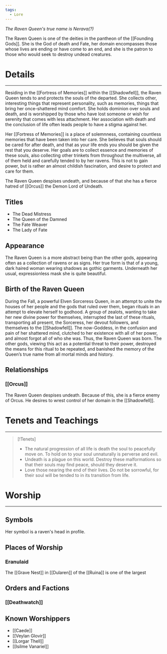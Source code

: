 ```yaml
---
tags:
  - Lore
---
```

*The Raven Queen's true name is Nerava(?)*

The Raven Queen is one of the deities in the pantheon of the [[Founding Gods]]. She is the God of death and Fate, her domain encompasses those whose lives are ending or have come to an end, and she is the patron to those who would seek to destroy undead creatures. 
# Details
---
Residing in the [[Fortress of Memories]] within the [[Shadowfell]], the Raven Queen tends to and protects the souls of the departed. She collects other, interesting things that represent personality, such as memories, things that bring her once-shattered mind comfort. She holds dominion over souls and death, and is worshipped by those who have lost someone or wish for serenity that comes with less attachment. Her association with death and the conclusion of life often leads people to have a stigma against her.

Her [[Fortress of Memories]] is a place of solemnness, containing countless memories that have been taken into her care. She believes that souls should be cared for after death, and that as your life ends you should be given the rest that you deserve. Her goals are to collect essence and memories of these souls, also collecting other trinkets from throughout the multiverse, all of them held and carefully tended to by her ravens. This is not to gain power, but is rather an almost childish fascination, and desire to protect and care for them.

The Raven Queen despises undeath, and because of that she has a fierce hatred of [[Orcus]] the Demon Lord of Undeath.
## Titles
- The Dead Mistress
- The Queen of the Damned
- The Fate Weaver
- The Lady of Fate
## Appearance
The Raven Queen is a more abstract being than the other gods, appearing often as a collection of ravens or as signs. Her true form is that of a young, dark haired woman wearing shadows as gothic garments. Underneath her usual, expressionless mask she is quite beautiful.
## Birth of the Raven Queen
During the Fall, a powerful Elven Sorceress Queen, in an attempt to unite the houses of her people and the gods that ruled over them, began rituals in an attempt to elevate herself to godhood. A group of zealots, wanting to take her new divine power for themselves, interrupted the last of these rituals, transporting all present, the Sorceress, her devout followers, and themselves to the [[Shadowfell]]. The now-Goddess, in the confusion and pain of her shattered mind, clutched to her existence with all of her power, and almost forgot all of who she was. Thus, the Raven Queen was born. The other gods, viewing this act as a potential threat to their power, destroyed the means for this ritual to be repeated, and banished the memory of the Queen’s true name from all mortal minds and history.
## Relationships
### [[Orcus]]
The Raven Queen despises undeath. Because of this, she is a fierce enemy of Orcus. He desires to wrest control of her domain in the [[Shadowfell]].
# Tenets and Teachings
---
>[!Tenets]
> - The natural progression of all life is death the soul to peacefully move on. To hold on to your soul unnaturally is perverse and evil.
> - Undeath is a plague on this world. Destroy these malformations so that their souls may find peace, should they deserve it.
> - Love those nearing the end of their lives. Do not be sorrowful, for their soul will be tended to in its transition from life.
# Worship
---
## Symbols
Her symbol is a raven's head in profile.
## Places of Worship
### Eranulaid
The [[Grave Nest]] in [[Dularen]] of the [[Ruina]] is one of the largest
## Orders and Factions
### [[Deathwatch]]

## Known Worshippers
- [[Caede]]
- [[Veylan Glovir]]
- [[Lorgar Thell]]
- [[Isilme Vanariel]]